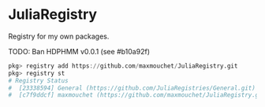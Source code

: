 # JuliaRegistry
Registry for my own packages.

TODO: Ban HDPHMM v0.0.1 (see #b10a92f)

```julia
pkg> registry add https://github.com/maxmouchet/JuliaRegistry.git
pkg> registry st
# Registry Status 
#  [23338594] General (https://github.com/JuliaRegistries/General.git)
#  [c7f9ddcf] maxmouchet (https://github.com/maxmouchet/JuliaRegistry.git)
```
